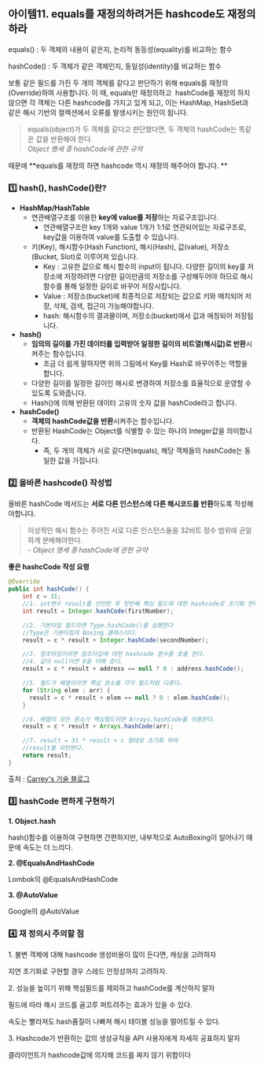 ## 아이템11. equals를 재정의하려거든 hashcode도 재정의하라

equals() : 두 객체의 내용이 같은지, 논리적 동등성(equality)를 비교하는 함수

hashCode() : 두 객체가 같은 객체인지, 동일성(identity)를 비교하는 함수

보통 같은 필드를 가진 두 개의 객체를 같다고 판단하기 위해 equals를 재정의(Override)하여 사용합니다. 이 때, equals만 재정의하고  hashCode를 재정의 하지 않으면 각 객체는 다른 hashcode를 가지고 있게 되고, 이는 HashMap, HashSet과 같은 해시 기반의 컬렉션에서 오류를 발생시키는 원인이 됩니다. 

> equals(object)가 두 객체를 같다고 판단했다면, 두 객체의 hashCode는 똑같은 값을 반환해야 한다.  
> _Object 명세 중 hashCode에 관한 규약_

때문에 **equals를 재정의 하면 hashcode 역시 재정의 해주어야 합니다. **

### **1️⃣ hash(), hashCode()란?**

-   **HashMap/HashTable**  
    -   연관배열구조를 이용한 **key에 value를 저장**하는 자료구조입니다.
        -   연관배열구조란 key 1개와 value 1개가 1:1로 연관되어있는 자료구조로, key값을 이용하여 value를 도출할 수 있습니다.
    -   키(Key), 해시함수(Hash Function), 해시(Hash), 값(value), 저장소(Bucket, Slot)로 이루어져 있습니다.
        -   Key : 고유한 값으로 해시 함수의 input이 됩니다. 다양한 길이의 key를 저장소에 저장하려면 다양한 길이만큼의 저장소를 구성해두어야 하므로 해시함수를 통해 일정한 길이로 바꾸어 저장시킵니다.
        -   Value : 저장소(bucket)에 최종적으로 저장되는 값으로 키와 매치되어 저장, 삭제, 검색, 접근이 가능해야합니다.
        -   hash: 해시함수의 결과물이며, 저장소(bucket)에서 값과 매칭되어 저장됩니다. 
-   **hash()**
    -   **임의의 길이를 가진 데이터를 입력받아 일정한 길이의 비트열(해시값)로 반환**시켜주는 함수입니다.
        -   조금 더 쉽게 말하자면 위의 그림에서 Key를 Hash로 바꾸어주는 역할을 합니다.
    -   다양한 길이를 일정한 길이인 해시로 변경하여 저장소를 효율적으로 운영할 수 있도록 도와줍니다.
    -   Hash()에 의해 반환된 데이터 고유의 숫자 값을 hashCode라고 합니다.
-   **hashCode()**
    -   **객체의 hashCode값을 반환**시켜주는 함수입니다.
    -   반환된 HashCode는 Object를 식별할 수 있는 하나의 Integer값을 의미합니다.  
        -   즉, 두 개의 객체가 서로 같다면(equals), 해당 객체들의 hashCode는 동일한 값을 가집니다.
        

### **2️⃣ 올바른 hashcode() 작성법**

올바른 hashCode 메서드는 **서로 다른 인스턴스에 다른 해시코드를 반환**하도록 작성해야합니다.

> 이상적인 해시 함수는 주어진 서로 다른 인스턴스들을 32비트 정수 범위에 균일하게 분배해야한다.   
> _\- Object 명세 중 hashCode에 관한 규약_

**좋은 hashcCode 작성 요령**

```java
@Override
public int hashCode() {
    int c = 31;
    //1. int변수 result를 선언한 후 첫번째 핵심 필드에 대한 hashcode로 초기화 한다.
    int result = Integer.hashCode(firstNumber);

    //2. 기본타입 필드라면 Type.hashCode()를 실행한다
    //Type은 기본타입의 Boxing 클래스이다.
    result = c * result + Integer.hashCode(secondNumber);

    //3. 참조타입이라면 참조타입에 대한 hashcode 함수를 호출 한다.
    //4. 값이 null이면 0을 더해 준다.
    result = c * result + address == null ? 0 : address.hashCode();

    //5. 필드가 배열이라면 핵심 원소를 각각 필드처럼 다룬다.
    for (String elem : arr) {
      result = c * result + elem == null ? 0 : elem.hashCode();
    }

    //6. 배열의 모든 원소가 핵심필드이면 Arrays.hashCode를 이용한다.
    result = c * result + Arrays.hashCode(arr);

    //7. result = 31 * result + c 형태로 초기화 하여 
    //result를 리턴한다.
    return result;
}
```

출처 : [Carrey's 기술 블로그](https://jaehun2841.github.io/2019/01/12/effective-java-item11/#%EC%A2%8B%EC%9D%80-%ED%95%B4%EC%8B%9C-%ED%95%A8%EC%88%98-%EB%A7%8C%EB%93%A4%EA%B8%B0) 

### **3️⃣ hashCode 편하게 구현하기**

**1\. Object.hash**

hash()함수를 이용하여 구현하면 간편하지만, 내부적으로 AutoBoxing이 일어나기 때문에 속도는 더 느리다. 

**2\. @EqualsAndHashCode**

Lombok의 @EqualsAndHashCode

**3\. @AutoValue**

Google의 @AutoValue

### **4️⃣ 재 정의시 주의할 점**

1\. 불변 객체에 대해 hashcode 생성비용이 많이 든다면, 캐싱을 고려하자

지연 초기화로 구현할 경우 스레드 안정성까지 고려하자. 

2\. 성능을 높이기 위해 핵심필드를 제외하고 hashCode를 계산하지 말자 

필드에 따라 해시 코드를 골고루 퍼트려주는 효과가 있을 수 있다. 

속도는 빨라져도 hash품질이 나빠져 해시 테이블 성능을 떨어트릴 수 있다.

3\. Hashcode가 반환하는 값의 생성규칙을 API 사용자에게 자세히 공표하지 말자

클라이언트가 hashcode값에 의지해 코드를 짜지 않기 위함이다